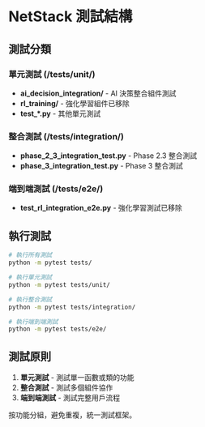 # NetStack 測試結構

## 測試分類

### 單元測試 (/tests/unit/)
- **ai_decision_integration/** - AI 決策整合組件測試
- **rl_training/** - 強化學習組件已移除
- **test_*.py** - 其他單元測試

### 整合測試 (/tests/integration/)  
- **phase_2_3_integration_test.py** - Phase 2.3 整合測試
- **phase_3_integration_test.py** - Phase 3 整合測試

### 端到端測試 (/tests/e2e/)
- **test_rl_integration_e2e.py** - 強化學習測試已移除

## 執行測試

```bash
# 執行所有測試
python -m pytest tests/

# 執行單元測試
python -m pytest tests/unit/

# 執行整合測試
python -m pytest tests/integration/

# 執行端到端測試
python -m pytest tests/e2e/
```

## 測試原則

1. **單元測試** - 測試單一函數或類的功能
2. **整合測試** - 測試多個組件協作
3. **端到端測試** - 測試完整用戶流程

按功能分組，避免重複，統一測試框架。

